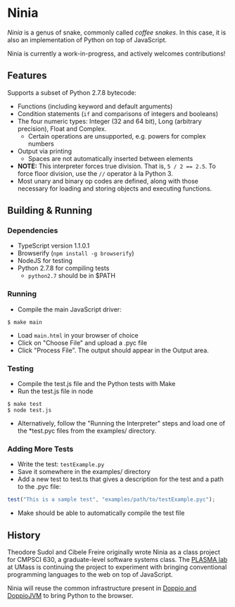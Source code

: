 Ninia
===================

*Ninia* is a genus of snake, commonly called *coffee snakes*. In this case, it is also an implementation of Python on top of JavaScript.

Ninia is currently a work-in-progress, and actively welcomes contributions!

## Features

Supports a subset of Python 2.7.8 bytecode:
- Functions (including keyword and default arguments)
- Condition statements (`if` and comparisons of integers and booleans)
- The four numeric types: Integer (32 and 64 bit), Long (arbitrary precision),
  Float and Complex.
    - Certain operations are unsupported, e.g. powers for complex numbers
- Output via printing
    - Spaces are not automatically inserted between elements
- **NOTE:** This interpreter forces true division. That is, `5 / 2 == 2.5`. To
  force floor division, use the `//` operator à la Python 3.
- Most unary and binary op codes are defined, along with those necessary for
  loading and storing objects and executing functions.

## Building & Running

### Dependencies

- TypeScript version 1.1.0.1
- Browserify (`npm install -g browserify`)
- NodeJS for testing
- Python 2.7.8 for compiling tests
    - `python2.7` should be in $PATH

### Running

- Compile the main JavaScript driver:
```
$ make main
```
- Load `main.html` in your browser of choice
- Click on "Choose File" and upload a .pyc file
- Click "Process File". The output should appear in the Output area.

### Testing

- Compile the test.js file and the Python tests with Make
- Run the test.js file in node
```
$ make test
$ node test.js
```
- Alternatively, follow the "Running the Interpreter" steps and load one of the
  \*test.pyc files from the examples/ directory.

### Adding More Tests
- Write the test: `testExample.py`
- Save it somewhere in the examples/ directory
- Add a new test to test.ts that gives a description for the test and a path to
  the .pyc file:
```javascript
test("This is a sample test", "examples/path/to/testExample.pyc");
```
- Make should be able to automatically compile the test file

## History

Theodore Sudol and Cibele Freire originally wrote Ninia as a class project for CMPSCI 630, a graduate-level software systems class. The [PLASMA lab](https://plasma.cs.umass.edu/) at UMass is continuing the project to experiment with bringing conventional programming languages to the web on top of JavaScript.

Ninia will reuse the common infrastructure present in [Doppio and DoppioJVM](https://github.com/plasma/umass/doppio) to bring Python to the browser.
